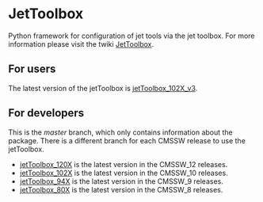 # JetToolbox

Python framework for configuration of jet tools via the jet toolbox. 
For more information please visit the twiki [JetToolbox](https://twiki.cern.ch/twiki/bin/viewauth/CMS/JetToolbox).

## For users

The latest version of the jetToolbox is [jetToolbox_102X_v3](https://github.com/cms-jet/JetToolbox/tree/jetToolbox_102X_v3).


## For developers

This is the _master_ branch, which only contains information about the package. There is a different branch for each CMSSW release to use the jetToolbox. 
 * [jetToolbox_120X](https://github.com/cms-jet/JetToolbox/tree/jetToolbox_120X) is the latest version in the CMSSW_12 releases.
 * [jetToolbox_102X](https://github.com/cms-jet/JetToolbox/tree/jetToolbox_102X) is the latest version in the CMSSW_10 releases.
 * [jetToolbox_94X](https://github.com/cms-jet/JetToolbox/tree/jetToolbox_94X) is the latest version in the CMSSW_9 releases.
 * [jetToolbox_80X](https://github.com/cms-jet/JetToolbox/tree/jetToolbox_80X) is the latest version in the CMSSW_8 releases.
